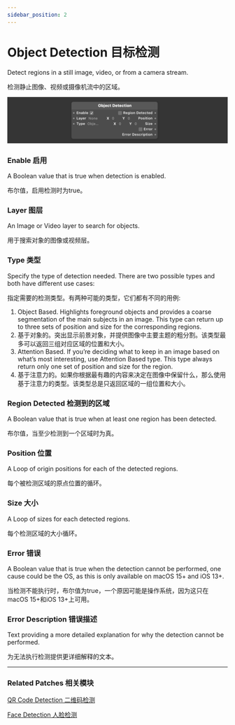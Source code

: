 ```yaml
---
sidebar_position: 2
---
```


# Object Detection 目标检测

Detect regions in a still image, video, or from a camera stream.

检测静止图像、视频或摄像机流中的区域。

![Image](./../../static/img/docs/Utility/object-detection.png)

### Enable 启用

A Boolean value that is true when detection is enabled.

布尔值，启用检测时为true。

### Layer 图层

An Image or Video layer to search for objects.

用于搜索对象的图像或视频层。

### Type 类型

Specify the type of detection needed. There are two possible types and both have different use cases:

指定需要的检测类型。有两种可能的类型，它们都有不同的用例:

1. Object Based. Highlights foreground objects and provides a coarse segmentation of the main subjects in an image. This type can return up to three sets of position and size for the corresponding regions.
2. 基于对象的。突出显示前景对象，并提供图像中主要主题的粗分割。该类型最多可以返回三组对应区域的位置和大小。
3. Attention Based. If you’re deciding what to keep in an image based on what’s most interesting, use Attention Based type. This type always return only one set of position and size for the region.
4. 基于注意力的。如果你根据最有趣的内容来决定在图像中保留什么，那么使用基于注意力的类型。该类型总是只返回区域的一组位置和大小。

### Region Detected 检测到的区域

A Boolean value that is true when at least one region has been detected.

布尔值，当至少检测到一个区域时为真。

### Position 位置

A Loop of origin positions for each of the detected regions.

每个被检测区域的原点位置的循环。

### Size 大小

A Loop of sizes for each detected regions.

每个检测区域的大小循环。

### Error 错误

A Boolean value that is true when the detection cannot be performed, one cause could be the OS, as this is only available on macOS 15+ and iOS 13+.

当检测不能执行时，布尔值为true，一个原因可能是操作系统，因为这只在macOS 15+和iOS 13+上可用。

### Error Description 错误描述

Text providing a more detailed explanation for why the detection cannot be performed.

为无法执行检测提供更详细解释的文本。

------

### Related Patches 相关模块

[QR Code Detection 二维码检测](./QR%20Code%20Detection.md)

[Face Detection 人脸检测](./Face%20Detection.md)
